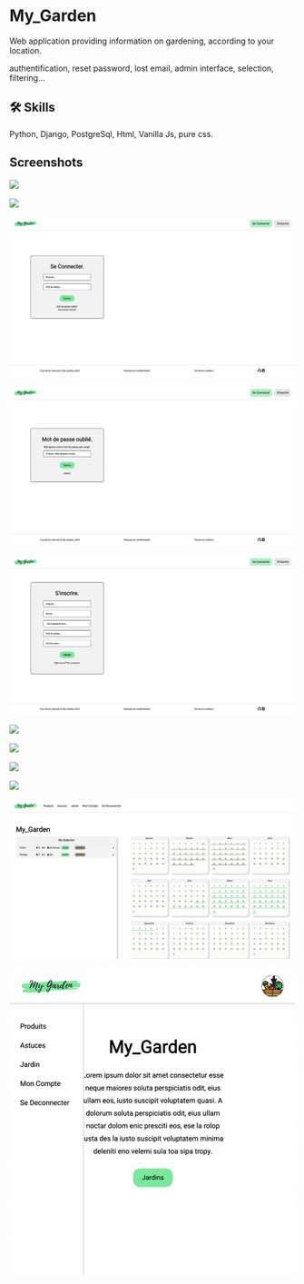 # My_Garden

Web application providing information on gardening, according to your location.

authentification, reset password, lost email, admin interface, selection, filtering...



## 🛠 Skills
Python, Django, PostgreSql, Html, Vanilla Js, pure css.


## Screenshots

![](https://github.com/romainniamor/django_my_garden/blob/master/my_garden_project/my_garden_project/screens/screen1.png)

![](https://github.com/romainniamor/django_my_garden/blob/master/my_garden_project/my_garden_project/screens/screen1b.png)

![](https://github.com/romainniamor/django_my_garden/blob/master/my_garden_project/my_garden_project/screens/screen2.png)

![](https://github.com/romainniamor/django_my_garden/blob/master/my_garden_project/my_garden_project/screens/screen3.png)

![](https://github.com/romainniamor/django_my_garden/blob/master/my_garden_project/my_garden_project/screens/screen4.png)

![](https://github.com/romainniamor/django_my_garden/blob/master/my_garden_project/my_garden_project/screens/screen5.png)

![](https://github.com/romainniamor/django_my_garden/blob/master/my_garden_project/my_garden_project/screens/screen6.png)

![](https://github.com/romainniamor/django_my_garden/blob/master/my_garden_project/my_garden_project/screens/screen7.png)

![](https://github.com/romainniamor/django_my_garden/blob/master/my_garden_project/my_garden_project/screens/screen8.png)

![](https://github.com/romainniamor/django_my_garden/blob/master/my_garden_project/my_garden_project/screens/screen9.png)

![](https://github.com/romainniamor/django_my_garden/blob/master/my_garden_project/my_garden_project/screens/screen10.png)
